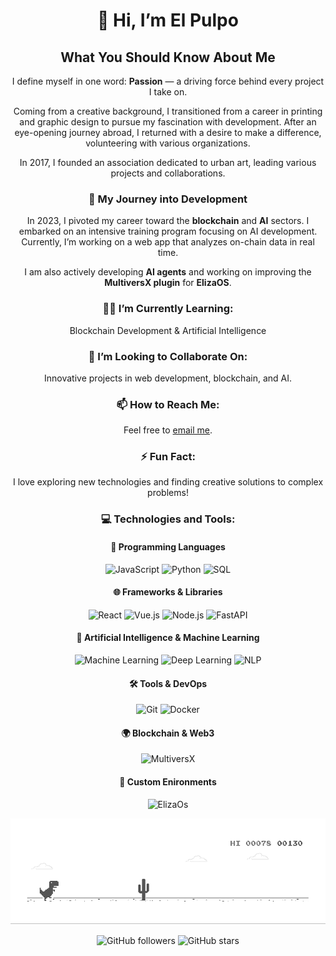 <div align="center">

# 👋 Hi, I’m **El Pulpo**

## What You Should Know About Me

I define myself in one word: **Passion** — a driving force behind every project I take on.

Coming from a creative background, I transitioned from a career in printing and graphic design to pursue my fascination with development. After an eye-opening journey abroad, I returned with a desire to make a difference, volunteering with various organizations.

In 2017, I founded an association dedicated to urban art, leading various projects and collaborations.

### 🚀 My Journey into Development

In 2023, I pivoted my career toward the **blockchain** and **AI** sectors. I embarked on an intensive training program focusing on AI development. Currently, I’m working on a web app that analyzes on-chain data in real time.  

I am also actively developing **AI agents** and working on improving the **MultiversX plugin** for **ElizaOS**.

### 👨‍💻 I’m Currently Learning:
Blockchain Development & Artificial Intelligence

### 🤝 I’m Looking to Collaborate On:
Innovative projects in web development, blockchain, and AI.

### 📫 How to Reach Me:
Feel free to [email me](mailto:contact@elpulpo.xyz).

### ⚡ Fun Fact:
I love exploring new technologies and finding creative solutions to complex problems!

### 💻 Technologies and Tools:

#### 🧠 Programming Languages

![JavaScript](https://img.shields.io/badge/JavaScript-%23323330.svg?style=for-the-badge&logo=javascript&logoColor=%23F7DF1E)
![Python](https://img.shields.io/badge/Python-%233776AB.svg?style=for-the-badge&logo=python&logoColor=white)
![SQL](https://img.shields.io/badge/SQL-%2300f.svg?style=for-the-badge&logo=postgresql&logoColor=white)

#### 🌐 Frameworks & Libraries

![React](https://img.shields.io/badge/React-%2361DAFB.svg?style=for-the-badge&logo=react&logoColor=white)
![Vue.js](https://img.shields.io/badge/Vue.js-%234FC08D.svg?style=for-the-badge&logo=vue.js&logoColor=white)
![Node.js](https://img.shields.io/badge/Node.js-%236DA55F.svg?style=for-the-badge&logo=node.js&logoColor=white)
![FastAPI](https://img.shields.io/badge/FastAPI-%2300C853.svg?style=for-the-badge&logo=fastapi&logoColor=white)

#### 🤖 Artificial Intelligence & Machine Learning

![Machine Learning](https://img.shields.io/badge/Machine_Learning-%2300C853.svg?style=for-the-badge&logo=sklearn&logoColor=white)
![Deep Learning](https://img.shields.io/badge/Deep_Learning-%23E34F26.svg?style=for-the-badge&logo=tensorflow&logoColor=white)
![NLP](https://img.shields.io/badge/NLP-%2336b9ff.svg?style=for-the-badge&logo=spacy&logoColor=white)

#### 🛠️ Tools & DevOps

![Git](https://img.shields.io/badge/Git-%23F05033.svg?style=for-the-badge&logo=git&logoColor=white)
![Docker](https://img.shields.io/badge/Docker-%232496ED.svg?style=for-the-badge&logo=docker&logoColor=white)

#### 🌍 Blockchain & Web3

![MultiversX](https://img.shields.io/badge/multiversx-white?style=for-the-badge&logo=nutanix&color=3066FF)

#### 🧪 Custom Enironments

![ElizaOs](https://img.shields.io/badge/ElizaOs-green?style=for-the-badge&logo=educative)

![A little fun with Dino](dino.gif)

![GitHub followers](https://img.shields.io/github/followers/elpulpo0?style=social)
![GitHub stars](https://img.shields.io/github/stars/elpulpo0?style=social)

</div>
